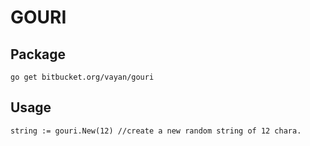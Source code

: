 # GOURI

## Package

`go get bitbucket.org/vayan/gouri`

## Usage

` string := gouri.New(12) //create a new random string of 12 chara. `

